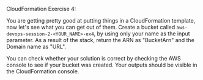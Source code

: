 CloudFormation Exercise 4:

You are getting pretty good at putting things in a CloudFormation template, now let's see what you can get out of them.
Create a bucket called
`aws-devops-session-2-<YOUR_NAME>-ex4`, by using only your name as the input parameter. As a result of the stack, return the ARN as "BucketArn" and the Domain name as "URL".

You can check whether your solution is correct by checking the AWS console to see if your bucket was created.
Your outputs should be visible in the CloudFormation console.